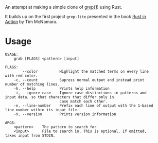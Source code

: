 An attempt at making a simple clone of [grep(1)](https://www.man7.org/linux/man-pages/man1/grep.1.html) using Rust.

It builds up on the first project `grep-lite` presented in the book [Rust in Action](https://www.manning.com/books/rust-in-action) by Tim McNamara.

# Usage
```
USAGE:
    grab [FLAGS] <pattern> [input]

FLAGS:
        --color          Highlight the matched terms on every line with red color.
    -c, --count          Supress normal output and instead print number of matching lines.
    -h, --help           Prints help information
    -i, --ignore-case    Ignore case distinctions in patterns and input data, so that characters that differ only in
                         case match each other.
    -n, --line-number    Prefix each line of output with the 1-based line number within its input file.
    -V, --version        Prints version information

ARGS:
    <pattern>    The pattern to search for
    <input>      File to search in. This is optional. If omitted, takes input from STDIN.

```
